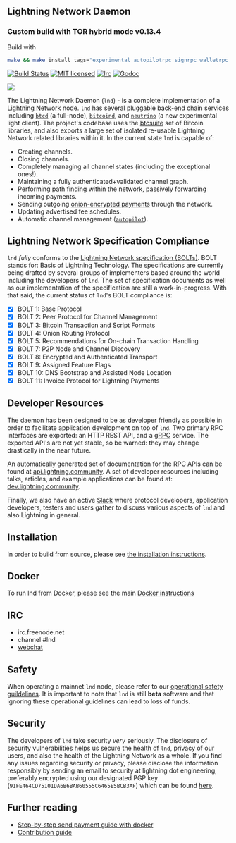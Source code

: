 ## Lightning Network Daemon

### Custom build with TOR hybrid mode v0.13.4

Build with
```bash
make && make install tags="experimental autopilotrpc signrpc walletrpc chainrpc invoicesrpc routerrpc watchtowerrpc wtclientrpc"
```

[![Build Status](https://img.shields.io/travis/lightningnetwork/lnd.svg)](https://travis-ci.org/lightningnetwork/lnd)
[![MIT licensed](https://img.shields.io/badge/license-MIT-blue.svg)](https://github.com/lightningnetwork/lnd/blob/master/LICENSE)
[![Irc](https://img.shields.io/badge/chat-on%20freenode-brightgreen.svg)](https://webchat.freenode.net/?channels=lnd)
[![Godoc](https://godoc.org/github.com/lightningnetwork/lnd?status.svg)](https://godoc.org/github.com/lightningnetwork/lnd)

<img src="logo.png">

The Lightning Network Daemon (`lnd`) - is a complete implementation of a
[Lightning Network](https://lightning.network) node.  `lnd` has several pluggable back-end
chain services including [`btcd`](https://github.com/btcsuite/btcd) (a
full-node), [`bitcoind`](https://github.com/bitcoin/bitcoin), and
[`neutrino`](https://github.com/lightninglabs/neutrino) (a new experimental light client). The project's codebase uses the
[btcsuite](https://github.com/btcsuite/) set of Bitcoin libraries, and also
exports a large set of isolated re-usable Lightning Network related libraries
within it.  In the current state `lnd` is capable of:
* Creating channels.
* Closing channels.
* Completely managing all channel states (including the exceptional ones!).
* Maintaining a fully authenticated+validated channel graph.
* Performing path finding within the network, passively forwarding incoming payments.
* Sending outgoing [onion-encrypted payments](https://github.com/lightningnetwork/lightning-onion)
through the network.
* Updating advertised fee schedules.
* Automatic channel management ([`autopilot`](https://github.com/lightningnetwork/lnd/tree/master/autopilot)).

## Lightning Network Specification Compliance
`lnd` _fully_ conforms to the [Lightning Network specification
(BOLTs)](https://github.com/lightningnetwork/lightning-rfc). BOLT stands for:
Basis of Lightning Technology. The specifications are currently being drafted
by several groups of implementers based around the world including the
developers of `lnd`. The set of specification documents as well as our
implementation of the specification are still a work-in-progress. With that
said, the current status of `lnd`'s BOLT compliance is:

  - [X] BOLT 1: Base Protocol
  - [X] BOLT 2: Peer Protocol for Channel Management
  - [X] BOLT 3: Bitcoin Transaction and Script Formats
  - [X] BOLT 4: Onion Routing Protocol
  - [X] BOLT 5: Recommendations for On-chain Transaction Handling
  - [X] BOLT 7: P2P Node and Channel Discovery
  - [X] BOLT 8: Encrypted and Authenticated Transport
  - [X] BOLT 9: Assigned Feature Flags
  - [X] BOLT 10: DNS Bootstrap and Assisted Node Location
  - [X] BOLT 11: Invoice Protocol for Lightning Payments

## Developer Resources

The daemon has been designed to be as developer friendly as possible in order
to facilitate application development on top of `lnd`. Two primary RPC
interfaces are exported: an HTTP REST API, and a [gRPC](https://grpc.io/)
service. The exported API's are not yet stable, so be warned: they may change
drastically in the near future.

An automatically generated set of documentation for the RPC APIs can be found
at [api.lightning.community](https://api.lightning.community). A set of developer
resources including talks, articles, and example applications can be found at:
[dev.lightning.community](https://dev.lightning.community).

Finally, we also have an active
[Slack](https://lightning.engineering/slack.html) where protocol developers, application developers, testers and users gather to
discuss various aspects of `lnd` and also Lightning in general.

## Installation
  In order to build from source, please see [the installation
  instructions](docs/INSTALL.md).

## Docker
  To run lnd from Docker, please see the main [Docker instructions](docs/DOCKER.md)

## IRC
  * irc.freenode.net
  * channel #lnd
  * [webchat](https://webchat.freenode.net/?channels=lnd)

## Safety

When operating a mainnet `lnd` node, please refer to our [operational safety
guildelines](docs/safety.md). It is important to note that `lnd` is still
**beta** software and that ignoring these operational guidelines can lead to
loss of funds.

## Security

The developers of `lnd` take security _very_ seriously. The disclosure of
security vulnerabilities helps us secure the health of `lnd`, privacy of our
users, and also the health of the Lightning Network as a whole.  If you find
any issues regarding security or privacy, please disclose the information
responsibly by sending an email to security at lightning dot engineering,
preferably encrypted using our designated PGP key
(`91FE464CD75101DA6B6BAB60555C6465E5BCB3AF`) which can be found
[here](https://gist.githubusercontent.com/Roasbeef/6fb5b52886183239e4aa558f83d085d3/raw/5fa96010af201628bcfa61e9309d9b13d23d220f/security@lightning.engineering).

## Further reading
* [Step-by-step send payment guide with docker](https://github.com/lightningnetwork/lnd/tree/master/docker)
* [Contribution guide](https://github.com/lightningnetwork/lnd/blob/master/docs/code_contribution_guidelines.md)
